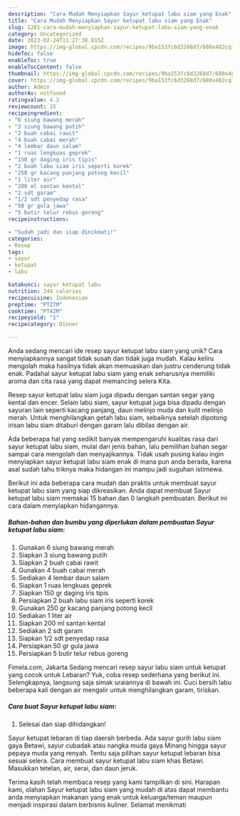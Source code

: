 ```yaml
---
description: "Cara Mudah Menyiapkan Sayur ketupat labu siam yang Enak"
title: "Cara Mudah Menyiapkan Sayur ketupat labu siam yang Enak"
slug: 1281-cara-mudah-menyiapkan-sayur-ketupat-labu-siam-yang-enak
category: Uncategorized
date: 2023-02-24T11:27:38.815Z
image: https://img-global.cpcdn.com/recipes/9ba153fc6d3268d7/680x482cq70/sayur-ketupat-labu-siam-foto-resep-utama.jpg
hideToc: false
enableToc: true
enableTocContent: false
thumbnail: https://img-global.cpcdn.com/recipes/9ba153fc6d3268d7/680x482cq70/sayur-ketupat-labu-siam-foto-resep-utama.jpg
cover: https://img-global.cpcdn.com/recipes/9ba153fc6d3268d7/680x482cq70/sayur-ketupat-labu-siam-foto-resep-utama.jpg
author: Admin
authorAv: notfound
ratingvalue: 4.2
reviewcount: 15
recipeingredient:
- "6 siung bawang merah"
- "3 siung bawang putih"
- "2 buah cabai rawit"
- "4 buah cabai merah"
- "4 lembar daun salam"
- "1 ruas lengkuas geprek"
- "150 gr daging iris tipis"
- "2 buah labu siam iris seperti korek"
- "250 gr kacang panjang potong kecil"
- "1 liter air"
- "200 ml santan kental"
- "2 sdt garam"
- "1/2 sdt penyedap rasa"
- "50 gr gula jawa"
- "5 butir telur rebus goreng"
recipeinstructions:

- "Sudah jadi dan siap dinikmati!"
categories:
- Resep
tags:
- sayur
- ketupat
- labu

katakunci: sayur ketupat labu 
nutrition: 244 calories
recipecuisine: Indonesian
preptime: "PT27M"
cooktime: "PT42M"
recipeyield: "1"
recipecategory: Dinner

---
```





Anda sedang mencari ide resep sayur ketupat labu siam yang unik? Cara menyiapkannya sangat tidak susah dan tidak juga mudah. Kalau keliru mengolah maka hasilnya tidak akan memuaskan dan justru cenderung tidak enak. Padahal sayur ketupat labu siam yang enak seharusnya memiliki aroma dan cita rasa yang dapat memancing selera Kita.





Resep sayur ketupat labu siam juga dipadu dengan santan segar yang kental dan encer. Selain labu siam, sayur ketupat juga bisa dipadu dengan sayuran lain seperti kacang panjang, daun melinjo muda dan kulit melinjo merah. Untuk menghilangkan getah labu siam, sebaiknya setelah dipotong irisan labu siam ditaburi dengan garam lalu dibilas dengan air.

Ada beberapa hal yang sedikit banyak mempengaruhi kualitas rasa dari sayur ketupat labu siam, mulai dari jenis bahan, lalu pemilihan bahan segar sampai cara mengolah dan menyajikannya. Tidak usah pusing kalau ingin menyiapkan sayur ketupat labu siam enak di mana pun anda berada, karena asal sudah tahu triknya maka hidangan ini mampu jadi suguhan istimewa.






Berikut ini ada beberapa cara mudah dan praktis untuk membuat sayur ketupat labu siam yang siap dikreasikan. Anda dapat membuat Sayur ketupat labu siam memakai 15 bahan dan 0 langkah pembuatan. Berikut ini cara dalam menyiapkan hidangannya.

<!--inarticleads1-->

##### Bahan-bahan dan bumbu yang diperlukan dalam pembuatan Sayur ketupat labu siam:

1. Gunakan 6 siung bawang merah
1. Siapkan 3 siung bawang putih
1. Siapkan 2 buah cabai rawit
1. Gunakan 4 buah cabai merah
1. Sediakan 4 lembar daun salam
1. Siapkan 1 ruas lengkuas geprek
1. Siapkan 150 gr daging iris tipis
1. Persiapkan 2 buah labu siam iris seperti korek
1. Gunakan 250 gr kacang panjang potong kecil
1. Sediakan 1 liter air
1. Siapkan 200 ml santan kental
1. Sediakan 2 sdt garam
1. Siapkan 1/2 sdt penyedap rasa
1. Persiapkan 50 gr gula jawa
1. Persiapkan 5 butir telur rebus goreng


Fimela.com, Jakarta Sedang mencari resep sayur labu siam untuk ketupat yang cocok untuk Lebaran? Yuk, coba resep sederhana yang berikut ini. Selengkapnya, langsung saja simak uraiannya di bawah ini. Cuci bersih labu beberapa kali dengan air mengalir untuk menghilangkan garam, tiriskan. 

<!--inarticleads2-->

##### Cara buat Sayur ketupat labu siam:


1. Selesai dan siap dihidangkan!

Sayur ketupat lebaran di tiap daerah berbeda. Ada sayur gurih labu siam gaya Betawi, sayur cubadak atau nangka muda gaya Minang hingga sayur pepaya muda yang renyah. Tentu saja pilihan sayur ketupat lebaran bisa sesuai selera. Cara membuat sayur ketupat labu siam khas Betawi. Masukkan tetelan, air, serai, dan daun jeruk. 

Terima kasih telah membaca resep yang kami tampilkan di sini. Harapan kami, olahan Sayur ketupat labu siam yang mudah di atas dapat membantu anda menyiapkan makanan yang enak untuk keluarga/teman maupun menjadi inspirasi dalam berbisnis kuliner. Selamat menikmati
